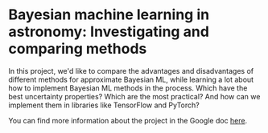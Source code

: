 # Bayesian machine learning in astronomy: Investigating and comparing methods

In this project, we'd like to compare the advantages and disadvantages of different methods for approximate Bayesian ML, while learning a lot about how to implement Bayesian ML methods in the process. Which have the best uncertainty properties? Which are the most practical? And how can we implement them in libraries like TensorFlow and PyTorch?

You can find more information about the project in the Google doc [here](https://docs.google.com/document/d/1vhYWhdmTzp7xzw0ISpkbWc5ozvJIVMqzucH9viglvrs/edit?usp=sharing).
